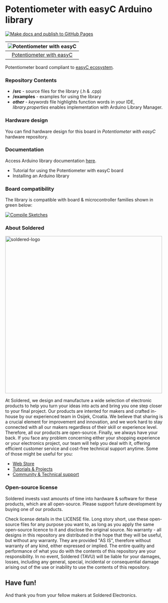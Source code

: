 # Potentiometer with easyC Arduino library

[![Make docs and publish to GitHub Pages](https://github.com/SolderedElectronics/Soldered-Potentiometer-with-easyC-Arduino-Library/actions/workflows/make_docs.yml/badge.svg?branch=dev)](https://github.com/SolderedElectronics/Soldered-Potentiometer-with-easyC-Arduino-Library/actions/workflows/make_docs.yml)

| ![Potentiometer with easyC](https://upload.wikimedia.org/wikipedia/commons/8/8f/Example_image.svg) |
| :---------------------------------------------------------------------------------------------: |
| [Potentiometer with easyC](https://www.solde.red/333193)                                                            |

Potentiometer board compliant to [easyC ecosystem](https://www.soldered.com/en/easyC). 

### Repository Contents
- **/src** - source files for the library (.h & .cpp)
- **/examples** - examples for using the library
- ***other*** - *keywords* file highlights function words in your IDE, *library.properties* enables implementation with Arduino Library Manager.

### Hardware design
You can find hardware design for this board in *Potentiometer with easyC* hardware repository.

### Documentation

Access Arduino library documentation [here](https://solderedelectronics.github.io/Soldered-Potentiometer-with-easyC-Arduino-Library/).

- Tutorial for using the Potentiometer with easyC board
- Installing an Arduino library

### Board compatibility

The library is compatible with board & microcontroller families shown in green below: 

[![Compile Sketches](http://github-actions.40ants.com/e-radionicacom/Soldered-Potentiometer-with-easyC-Arduino-Library/matrix.svg?branch=dev&only=Compile%20Sketches)](https://github.com/e-radionicacom/Soldered-Potentiometer-with-easyC-Arduino-Library/actions/workflows/compile_test.yml)


### About Soldered
<img src="https://raw.githubusercontent.com/e-radionicacom/Soldered-Potentiometer-with-easyC-Arduino-Library/dev/extras/Soldered-logo-color.png" alt="soldered-logo" width="500"/>

At Soldered, we design and manufacture a wide selection of electronic products to help you turn your ideas into acts and bring you one step closer to your final project. Our products are intented for makers and crafted in-house by our experienced team in Osijek, Croatia. We believe that sharing is a crucial element for improvement and innovation, and we work hard to stay connected with all our makers regardless of their skill or experience level. Therefore, all our products are open-source. Finally, we always have your back. If you face any problem concerning either your shopping experience or your electronics project, our team will help you deal with it, offering efficient customer service and cost-free technical support anytime. Some of those might be useful for you:

- [Web Store](https://www.soldered.com/shop)
- [Tutorials & Projects](https://soldered.com/learn)
- [Community & Technical support](https://soldered.com/community)


### Open-source license
Soldered invests vast amounts of time into hardware & software for these products, which are all open-source. Please support future development by buying one of our products. 

Check license details in the LICENSE file. Long story short, use these open-source files for any purpose you want to, as long as you apply the same open-source licence to it and disclose the original source. No warranty - all designs in this repository are distributed in the hope that they will be useful, but without any warranty. They are provided "AS IS", therefore without warranty of any kind, either expressed or implied. The entire quality and performance of what you do with the contents of this repository are your responsibility. In no event, Soldered (TAVU) will be liable for your damages, losses, including any general, special, incidental or consequential damage arising out of the use or inability to use the contents of this repository. 

## Have fun! 
And thank you from your fellow makers at Soldered Electronics.